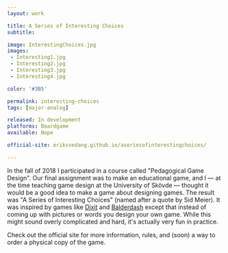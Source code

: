 ```yaml
---
layout: work

title: A Series of Interesting Choices
subtitle:

image: InterestingChoices.jpg
images:
 - Interesting1.jpg
 - Interesting2.jpg
 - Interesting3.jpg
 - Interesting4.jpg

color: '#3B5'

permalink: interesting-choices
tags: [major-analog]

released: In development
platforms: Boardgame
available: Nope

official-site: eriksvedang.github.io/aseriesofinterestingchoices/

---
```


In the fall of 2018 I participated in a course called "Pedagogical Game Design". Our final assignment was to make an educational game, and I &mdash; at the time teaching game design at the University of Skövde &mdash; thought it would be a good idea to make a game about designing games. The result was "A Series of Interesting Choices" (named after a quote by Sid Meier). It was inspired by games like [Dixit](https://boardgamegeek.com/boardgame/39856/dixit) and [Balderdash](https://en.wikipedia.org/wiki/Balderdash) except that instead of coming up with pictures or words you design your own game. While this might sound overly complicated and hard, it's actually very fun in practice.

Check out the official site for more information, rules, and (soon) a way to order a physical copy of the game.
